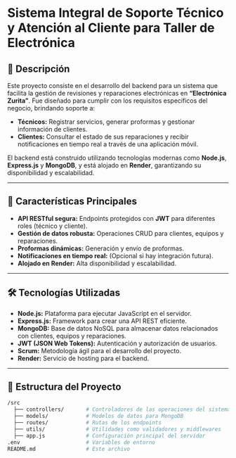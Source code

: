 # **Sistema Integral de Soporte Técnico y Atención al Cliente para Taller de Electrónica**

## 📖 **Descripción**
Este proyecto consiste en el desarrollo del backend para un sistema que facilita la gestión de revisiones y reparaciones electrónicas en **“Electrónica Zurita”**. Fue diseñado para cumplir con los requisitos específicos del negocio, brindando soporte a:  
- **Técnicos:** Registrar servicios, generar proformas y gestionar información de clientes.  
- **Clientes:** Consultar el estado de sus reparaciones y recibir notificaciones en tiempo real a través de una aplicación móvil.

El backend está construido utilizando tecnologías modernas como **Node.js**, **Express.js** y **MongoDB**, y está alojado en **Render**, garantizando su disponibilidad y escalabilidad.

---

## 🚀 **Características Principales**
- **API RESTful segura:** Endpoints protegidos con **JWT** para diferentes roles (técnico y cliente).  
- **Gestión de datos robusta:** Operaciones CRUD para clientes, equipos y reparaciones.  
- **Proformas dinámicas:** Generación y envío de proformas.  
- **Notificaciones en tiempo real:** (Opcional si hay integración futura).  
- **Alojado en Render:** Alta disponibilidad y escalabilidad.  

---

## 🛠️ **Tecnologías Utilizadas**
- **Node.js:** Plataforma para ejecutar JavaScript en el servidor.  
- **Express.js:** Framework para crear una API REST eficiente.  
- **MongoDB:** Base de datos NoSQL para almacenar datos relacionados con clientes, equipos y reparaciones.  
- **JWT (JSON Web Tokens):** Autenticación y autorización de usuarios.  
- **Scrum:** Metodología ágil para el desarrollo del proyecto.  
- **Render:** Servicio de hosting para el backend.  

---

## 📂 **Estructura del Proyecto**
```bash
/src
  ├── controllers/       # Controladores de las operaciones del sistema
  ├── models/            # Modelos de datos para MongoDB
  ├── routes/            # Rutas de los endpoints
  ├── utils/             # Utilidades como validadores y middlewares
  ├── app.js             # Configuración principal del servidor
.env                     # Variables de entorno
README.md                # Este archivo

